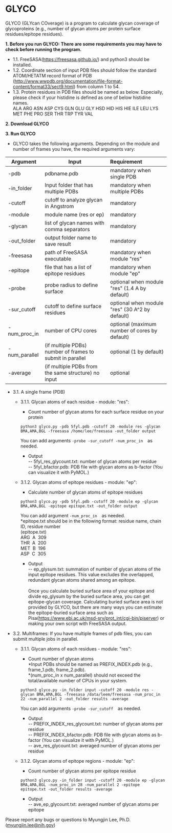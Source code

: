 # GLYCO

GLYCO (GLYcan COverage) is a program to calculate glycan coverage of glycoproteins (e.g., number of glycan atoms per protein surface residues/epitope residues).

**1. Before you run GLYCO: There are some requirements you may have to check before running the program.<br />**
   - 1.1. FreeSASA(https://freesasa.github.io/) and python3 should be installed.<br />
   - 1.2. Coordinate section of input PDB files should follow the standard ATOM/HETATM record format of PDB (http://www.wwpdb.org/documentation/file-format-content/format33/sect9.html) from column 1 to 54.<br />
   - 1.3. Protein residues in PDB files should be named as below. Especially, please check if your histidine is defined as one of below histidine names.<br />
    ALA ARG ASN ASP CYS GLN GLU GLY HSD HID HIS HIE ILE LEU LYS MET PHE PRO SER THR TRP TYR VAL<br />

**2. Download GLYCO** 

**3. Run GLYCO<br />**
   - GLYCO takes the following arguments. Depending on the module and number of frames you have, the required arguments vary:<br />
    
   | Argument         | Input                                              | Requirement                  |
   | ---------------- |----------------------------------------------------| :----------------------------|
   | -pdb             | pdbname.pdb                                        | mandatory when single PDB    |
   | -in_folder       | Input folder that has multiple PDBs                | mandatory when multiple PDBs |
   | -cutoff          | cutoff to analyze glycan in Angstrom               | mandatory                    |
   | -module          | module name (res or ep)                            | mandatory                    |
   | -glycan          | list of glycan names with comma separators         | mandatory                    |
   | -out_folder      | output folder name to save result                  | mandatory                    |
   | -freesasa        | path of FreeSASA executable                        | mandatory when module "res"  |
   | -epitope         | file that has a list of epitope residues           | mandatory when module "ep"   |
   | -probe           | probe radius to define surface                     | optional when module "res" (1.4 A by default)   |
   | -sur_cutoff      | cutoff to define surface residues                  | optional when module "res" (30 A^2 by default)  |
   | -num_proc_in     | number of CPU cores                                | optional (maximum number of cores by default)|
   | -num_parallel    | (if multiple PDBs) number of frames to submit in parallel   | optional (1 by default)   |
   | -average         | (if multiple PDBs from the same structure) no input | optional  |
   
   
   - 3.1. A single frame (PDB)<br />
     - 3.1.1. Glycan atoms of each residue -  module: "res":<br />
     
       - Count number of glycan atoms for each surface residue on your protein<br />
       ```
       python3 glyco.py -pdb 5fyl.pdb -cutoff 20 -module res -glycan BMA,AMA,BGL -freesasa /home/lee/freesasa -out_folder output 
       ```
       You can add arguments ```-probe -sur_cutoff -num_proc_in  ```as needed. <br />
       
       - Output<br /> 
       -- 5fyl_res_glycount.txt: number of glycan atoms per residue<br />
       -- 5fyl_bfactor.pdb: PDB file with glycan atoms as b-factor (You can visualize it with PyMOL.) <br />
       
     - 3.1.2. Glycan atoms of epitope residues - module: "ep":<br />
       
       - Calculate number of glycan atoms of epitope residues<br />
       ```
       python3 glyco.py -pdb 5fyl.pdb -cutoff 20 -module ep -glycan BMA,AMA,BGL -epitope epitope.txt -out_folder output
       ```
       You can add argument ```-num_proc_in  ```as needed. <br />
       *epitope.txt should be in the following format: residue name, chain ID, residue number<br />
         (epitope.txt)<br />
          ARG&nbsp; A&nbsp; 309<br />
          THR&nbsp; A&nbsp; 200<br />
          MET&nbsp; B&nbsp; 196<br />
          ASP&nbsp; C&nbsp; 305<br />
       
        - Output<br /> 
        -- ep_glysum.txt: summation of number of glycan atoms of the input epitope residues. This value excludes the overlapped, redundant glycan atoms shared among an epitope. <br /><br />
       Once you calculate buried surface area of your epitope and divide ep_glysum by the buried surface area, you can get epitope-glycan coverage. Calculating buried surface area is not provided by GLYCO, but there are many ways you can estimate the epitope-buried surface area such as Pisa(https://www.ebi.ac.uk/msd-srv/prot_int/cgi-bin/piserver) or making your own script with FreeSASA output. 
 
   - 3.2. Multiframes: If you have multiple frames of pdb files, you can submit multiple jobs in parallel.<br />
     - 3.1.1. Glycan atoms of each residues - module: "res":<br />
       - Count number of glycan atoms<br />
        *Input PDBs should be named as PREFIX_INDEX.pdb (e.g., frame_1.pdb, frame_2.pdb).<br />
        *(num_proc_in x num_parallel) should not exceed the total/available number of CPUs in your system.<br />
       ```
       python3 glyco.py -in_folder input -cutoff 20 -module res -glycan BMA,AMA,BGL -freesasa /data/leem/freesasa -num_proc_in 22 -num_parallel 2 -out_folder results -average
       ```
       
       You can add arguments ```-probe -sur_cutoff  ```as needed. <br />
       - Output<br /> 
        -- PREFIX_INDEX_res_glycount.txt: number of glycan atoms per residue <br />
        -- PREFIX_INDEX_bfactor.pdb: PDB file with glycan atoms as b-factor (You can visualize it with PyMOL.) <br />
        -- ave_res_glycount.txt: averaged number of glycan atoms per residue <br /> 
     
     - 3.1.2. Glycan atoms of epitope regions - module: "ep":<br />
       - Count number of glycan atoms per epitope residue
         
       ```
       python3 glyco.py -in_folder input -cutoff 20 -module ep -glycan BMA,AMA,BGL -num_proc_in 28 -num_parallel 2 -epitope epitope.txt -out_folder results -average
       ```
       - Output<br /> 
        -- ave_ep_glycount.txt: averaged number of glycan atoms per epitope <br />  
       
 Please report any bugs or questions to Myungjin Lee, Ph.D. (myungjin.lee@nih.gov)
      
